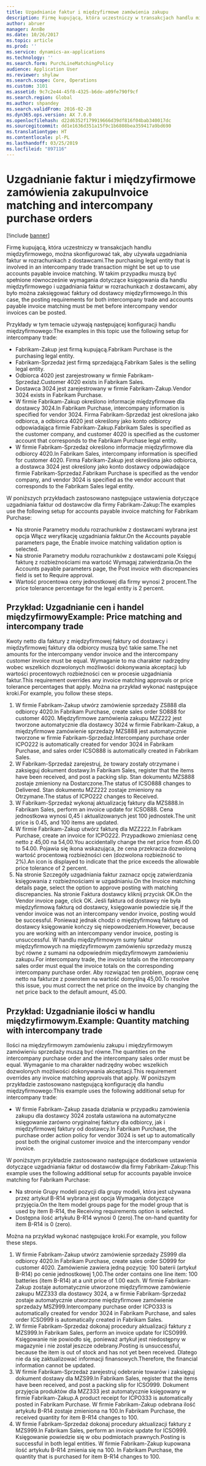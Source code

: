 ```yaml
---
title: Uzgadnianie faktur i międzyfirmowe zamówienia zakupu
description: Firmę kupującą, która uczestniczy w transakcjach handlu międzyfirmowego, można skonfigurować tak, aby używała uzgadniania faktur w rozrachunkach z dostawcami. W takim przypadku muszą być spełnione równocześnie wymagania dotyczące księgowania dla handlu międzyfirmowego i uzgadniania faktur w rozrachunkach z dostawcami, aby było można zaksięgować faktury od dostawcy międzyfirmowego.
author: abruer
manager: AnnBe
ms.date: 10/26/2017
ms.topic: article
ms.prod: ''
ms.service: dynamics-ax-applications
ms.technology: ''
ms.search.form: PurchLineMatchingPolicy
audience: Application User
ms.reviewer: shylaw
ms.search.scope: Core, Operations
ms.custom: 3101
ms.assetid: 9c7c2e44-45f8-4325-b6de-a09fe790f9cf
ms.search.region: Global
ms.author: shpandey
ms.search.validFrom: 2016-02-28
ms.dyn365.ops.version: AX 7.0.0
ms.openlocfilehash: d22d6352f179919666d39df816f04bab340017dc
ms.sourcegitcommit: dd1e1636d351a15f9c1b6808bea359417a9bd690
ms.translationtype: HT
ms.contentlocale: pl-PL
ms.lasthandoff: 03/25/2019
ms.locfileid: "897116"
---
```

# <a name="invoice-matching-and-intercompany-purchase-orders"></a><span data-ttu-id="c1d57-104">Uzgadnianie faktur i międzyfirmowe zamówienia zakupu</span><span class="sxs-lookup"><span data-stu-id="c1d57-104">Invoice matching and intercompany purchase orders</span></span>

[!include [banner](../includes/banner.md)]

<span data-ttu-id="c1d57-105">Firmę kupującą, która uczestniczy w transakcjach handlu międzyfirmowego, można skonfigurować tak, aby używała uzgadniania faktur w rozrachunkach z dostawcami.</span><span class="sxs-lookup"><span data-stu-id="c1d57-105">The purchasing legal entity that is involved in an intercompany trade transaction might be set up to use accounts payable invoice matching.</span></span> <span data-ttu-id="c1d57-106">W takim przypadku muszą być spełnione równocześnie wymagania dotyczące księgowania dla handlu międzyfirmowego i uzgadniania faktur w rozrachunkach z dostawcami, aby było można zaksięgować faktury od dostawcy międzyfirmowego.</span><span class="sxs-lookup"><span data-stu-id="c1d57-106">In this case, the posting requirements for both intercompany trade and accounts payable invoice matching must be met before intercompany vendor invoices can be posted.</span></span>

<span data-ttu-id="c1d57-107">Przykłady w tym temacie używają następującej konfiguracji handlu międzyfirmowego:</span><span class="sxs-lookup"><span data-stu-id="c1d57-107">The examples in this topic use the following setup for intercompany trade:</span></span>
-   <span data-ttu-id="c1d57-108">Fabrikam-Zakup jest firmą kupującą.</span><span class="sxs-lookup"><span data-stu-id="c1d57-108">Fabrikam Purchase is the purchasing legal entity.</span></span>
-   <span data-ttu-id="c1d57-109">Fabrikam-Sprzedaż jest firmą sprzedającą.</span><span class="sxs-lookup"><span data-stu-id="c1d57-109">Fabrikam Sales is the selling legal entity.</span></span>
-   <span data-ttu-id="c1d57-110">Odbiorca 4020 jest zarejestrowany w firmie Fabrikam-Sprzedaż.</span><span class="sxs-lookup"><span data-stu-id="c1d57-110">Customer 4020 exists in Fabrikam Sales.</span></span>
-   <span data-ttu-id="c1d57-111">Dostawca 3024 jest zarejestrowany w firmie Fabrikam-Zakup.</span><span class="sxs-lookup"><span data-stu-id="c1d57-111">Vendor 3024 exists in Fabrikam Purchase.</span></span>
-   <span data-ttu-id="c1d57-112">W firmie Fabrikam-Zakup określono informacje międzyfirmowe dla dostawcy 3024.</span><span class="sxs-lookup"><span data-stu-id="c1d57-112">In Fabrikam Purchase, intercompany information is specified for vendor 3024.</span></span> <span data-ttu-id="c1d57-113">Firma Fabrikam-Sprzedaż jest określona jako odbiorca, a odbiorca 4020 jest określony jako konto odbiorcy odpowiadająca firmie Fabrikam-Zakup.</span><span class="sxs-lookup"><span data-stu-id="c1d57-113">Fabrikam Sales is specified as the customer company, and customer 4020 is specified as the customer account that corresponds to the Fabrikam Purchase legal entity.</span></span>
-   <span data-ttu-id="c1d57-114">W firmie Fabrikam-Sprzedaż określono informacje międzyfirmowe dla odbiorcy 4020.</span><span class="sxs-lookup"><span data-stu-id="c1d57-114">In Fabrikam Sales, intercompany information is specified for customer 4020.</span></span> <span data-ttu-id="c1d57-115">Firma Fabrikam-Zakup jest określona jako odbiorca, a dostawca 3024 jest określony jako konto dostawcy odpowiadające firmie Fabrikam-Sprzedaż.</span><span class="sxs-lookup"><span data-stu-id="c1d57-115">Fabrikam Purchase is specified as the vendor company, and vendor 3024 is specified as the vendor account that corresponds to the Fabrikam Sales legal entity.</span></span>

<span data-ttu-id="c1d57-116">W poniższych przykładach zastosowano następujące ustawienia dotyczące uzgadniania faktur od dostawców dla firmy Fabrikam-Zakup:</span><span class="sxs-lookup"><span data-stu-id="c1d57-116">The examples use the following setup for accounts payable invoice matching for Fabrikam Purchase:</span></span>
-   <span data-ttu-id="c1d57-117">Na stronie Parametry modułu rozrachunków z dostawcami wybrana jest opcja Włącz weryfikację uzgadniania faktur.</span><span class="sxs-lookup"><span data-stu-id="c1d57-117">On the Accounts payable parameters page, the Enable invoice matching validation option is selected.</span></span>
-   <span data-ttu-id="c1d57-118">Na stronie Parametry modułu rozrachunków z dostawcami pole Księguj fakturę z rozbieżnościami ma wartość Wymagaj zatwierdzania.</span><span class="sxs-lookup"><span data-stu-id="c1d57-118">On the Accounts payable parameters page, the Post invoice with discrepancies field is set to Require approval.</span></span>
-   <span data-ttu-id="c1d57-119">Wartość procentowa ceny jednostkowej dla firmy wynosi 2 procent.</span><span class="sxs-lookup"><span data-stu-id="c1d57-119">The price tolerance percentage for the legal entity is 2 percent.</span></span>

## <a name="example-price-matching-and-intercompany-trade"></a><span data-ttu-id="c1d57-120"> Przykład: Uzgadnianie cen i handel międzyfirmowy</span><span class="sxs-lookup"><span data-stu-id="c1d57-120">Example: Price matching and intercompany trade</span></span>
<span data-ttu-id="c1d57-121">Kwoty netto dla faktury z międzyfirmowej faktury od dostawcy i międzyfirmowej faktury dla odbiorcy muszą być takie same.</span><span class="sxs-lookup"><span data-stu-id="c1d57-121">The net amounts for the intercompany vendor invoice and the intercompany customer invoice must be equal.</span></span> <span data-ttu-id="c1d57-122">Wymaganie to ma charakter nadrzędny wobec wszelkich dozwolonych możliwości dokonywania akceptacji lub wartości procentowych rozbieżności cen w procesie uzgadniania faktur.</span><span class="sxs-lookup"><span data-stu-id="c1d57-122">This requirement overrides any invoice matching approvals or price tolerance percentages that apply.</span></span> <span data-ttu-id="c1d57-123">Można na przykład wykonać następujące kroki.</span><span class="sxs-lookup"><span data-stu-id="c1d57-123">For example, you follow these steps.</span></span>
1.  <span data-ttu-id="c1d57-124">W firmie Fabrikam-Zakup utwórz zamówienie sprzedaży ZS888 dla odbiorcy 4020.</span><span class="sxs-lookup"><span data-stu-id="c1d57-124">In Fabrikam Purchase, create sales order SO888 for customer 4020.</span></span> <span data-ttu-id="c1d57-125">Międzyfirmowe zamówienia zakupu MZZ222 jest tworzone automatycznie dla dostawcy 3024 w firmie Fabrikam-Zakup, a międzyfirmowe zamówienie sprzedaży MZS888 jest automatycznie tworzone w firmie Fabrikam-Sprzedaż.</span><span class="sxs-lookup"><span data-stu-id="c1d57-125">Intercompany purchase order ICPO222 is automatically created for vendor 3024 in Fabrikam Purchase, and sales order ICSO888 is automatically created in Fabrikam Sales.</span></span>
2.  <span data-ttu-id="c1d57-126">W Fabrikam-Sprzedaż zarejestruj, że towary zostały otrzymane i zaksięguj dokument dostawy.</span><span class="sxs-lookup"><span data-stu-id="c1d57-126">In Fabrikam Sales, register that the items have been received, and post a packing slip.</span></span> <span data-ttu-id="c1d57-127">Stan dokumentu MZS888 zostaje zmieniony na Dostarczone.</span><span class="sxs-lookup"><span data-stu-id="c1d57-127">The status of ICSO888 changes to Delivered.</span></span> <span data-ttu-id="c1d57-128">Stan dokumentu MZZ222 zostaje zmieniony na Otrzymane.</span><span class="sxs-lookup"><span data-stu-id="c1d57-128">The status of ICPO222 changes to Received.</span></span>
3.  <span data-ttu-id="c1d57-129">W Fabrikam-Sprzedaż wykonaj aktualizację faktury dla MZS888.</span><span class="sxs-lookup"><span data-stu-id="c1d57-129">In Fabrikam Sales, perform an invoice update for ICSO888.</span></span> <span data-ttu-id="c1d57-130">Cena jednostkowa wynosi 0,45 i aktualizowanych jest 100 jednostek.</span><span class="sxs-lookup"><span data-stu-id="c1d57-130">The unit price is 0.45, and 100 items are updated.</span></span>
4.  <span data-ttu-id="c1d57-131">W firmie Fabrikam-Zakup utwórz fakturę dla MZZ222.</span><span class="sxs-lookup"><span data-stu-id="c1d57-131">In Fabrikam Purchase, create an invoice for ICPO222.</span></span> <span data-ttu-id="c1d57-132">Przypadkowo zmieniasz cenę netto z 45,00 na 54,00.</span><span class="sxs-lookup"><span data-stu-id="c1d57-132">You accidentally change the net price from 45.00 to 54.00.</span></span> <span data-ttu-id="c1d57-133">Pojawia się ikona wskazująca, że cena przekracza dozwoloną wartość procentową rozbieżności cen (dozwolona rozbieżność to 2%).</span><span class="sxs-lookup"><span data-stu-id="c1d57-133">An icon is displayed to indicate that the price exceeds the allowable price tolerance of 2 percent.</span></span>
5.  <span data-ttu-id="c1d57-134">Na stronie Szczegóły uzgadniania faktur zaznacz opcję zatwierdzania księgowania z rozbieżnościami w uzgadnianiu.</span><span class="sxs-lookup"><span data-stu-id="c1d57-134">On the Invoice matching details page, select the option to approve posting with matching discrepancies.</span></span> <span data-ttu-id="c1d57-135">Na stronie Faktura dostawcy kliknij przycisk OK.</span><span class="sxs-lookup"><span data-stu-id="c1d57-135">On the Vendor invoice page, click OK.</span></span> <span data-ttu-id="c1d57-136">Jeśli faktura od dostawcy nie była międzyfirmową fakturą od dostawcy, księgowanie powiedzie się.</span><span class="sxs-lookup"><span data-stu-id="c1d57-136">If the vendor invoice was not an intercompany vendor invoice, posting would be successful.</span></span> <span data-ttu-id="c1d57-137">Ponieważ jednak chodzi o międzyfirmową fakturę od dostawcy księgowanie kończy się niepowodzeniem.</span><span class="sxs-lookup"><span data-stu-id="c1d57-137">However, because you are working with an intercompany vendor invoice, posting is unsuccessful.</span></span> <span data-ttu-id="c1d57-138">W handlu międzyfirmowym sumy faktur międzyfirmowych na międzyfirmowym zamówieniu sprzedaży muszą być równe z sumami na odpowiednim międzyfirmowym zamówieniu zakupu.</span><span class="sxs-lookup"><span data-stu-id="c1d57-138">For intercompany trade, the invoice totals on the intercompany sales order must equal the invoice totals on the corresponding intercompany purchase order.</span></span> <span data-ttu-id="c1d57-139">Aby rozwiązać ten problem, popraw cenę netto na fakturze z powrotem na wartość domyślną 45,00.</span><span class="sxs-lookup"><span data-stu-id="c1d57-139">To resolve this issue, you must correct the net price on the invoice by changing the net price back to the default amount, 45.00.</span></span>

## <a name="example-quantity-matching-with-intercompany-trade"></a><span data-ttu-id="c1d57-140"> Przykład: Uzgadnianie ilości w handlu międzyfirmowym.</span><span class="sxs-lookup"><span data-stu-id="c1d57-140">Example: Quantity matching with intercompany trade</span></span>
<span data-ttu-id="c1d57-141">Ilości na międzyfirmowym zamówieniu zakupu i międzyfirmowym zamówieniu sprzedaży muszą być równe.</span><span class="sxs-lookup"><span data-stu-id="c1d57-141">The quantities on the intercompany purchase order and the intercompany sales order must be equal.</span></span> <span data-ttu-id="c1d57-142">Wymaganie to ma charakter nadrzędny wobec wszelkich dozwolonych możliwości dokonywania akceptacji.</span><span class="sxs-lookup"><span data-stu-id="c1d57-142">This requirement overrides any invoice matching approvals that apply.</span></span> <span data-ttu-id="c1d57-143">W poniższym przykładzie zastosowano następującą konfigurację dla handlu międzyfirmowego:</span><span class="sxs-lookup"><span data-stu-id="c1d57-143">This example uses the following additional setup for intercompany trade:</span></span>
-   <span data-ttu-id="c1d57-144">W firmie Fabrikam-Zakup zasada działania w przypadku zamówienia zakupu dla dostawcy 3024 została ustawiona na automatyczne księgowanie zarówno oryginalnej faktury dla odbiorcy, jak i międzyfirmowej faktury od dostawcy.</span><span class="sxs-lookup"><span data-stu-id="c1d57-144">In Fabrikam Purchase, the purchase order action policy for vendor 3024 is set up to automatically post both the original customer invoice and the intercompany vendor invoice.</span></span>

<span data-ttu-id="c1d57-145">W poniższym przykładzie zastosowano następujące dodatkowe ustawienia dotyczące uzgadniania faktur od dostawców dla firmy Fabrikam-Zakup:</span><span class="sxs-lookup"><span data-stu-id="c1d57-145">This example uses the following additional setup for accounts payable invoice matching for Fabrikam Purchase:</span></span>
-   <span data-ttu-id="c1d57-146">Na stronie Grupy modeli pozycji dla grupy modeli, która jest używana przez artykuł B-R14 wybrana jest opcja Wymagania dotyczące przyjęcia.</span><span class="sxs-lookup"><span data-stu-id="c1d57-146">On the Item model groups page for the model group that is used by item B-R14, the Receiving requirements option is selected.</span></span>
-   <span data-ttu-id="c1d57-147">Dostępna ilość artykułu B-R14 wynosi 0 (zero).</span><span class="sxs-lookup"><span data-stu-id="c1d57-147">The on-hand quantity for item B-R14 is 0 (zero).</span></span>

<span data-ttu-id="c1d57-148">Można na przykład wykonać następujące kroki.</span><span class="sxs-lookup"><span data-stu-id="c1d57-148">For example, you follow these steps.</span></span>
1.  <span data-ttu-id="c1d57-149">W firmie Fabrikam-Zakup utwórz zamówienie sprzedaży ZS999 dla odbiorcy 4020.</span><span class="sxs-lookup"><span data-stu-id="c1d57-149">In Fabrikam Purchase, create sales order SO999 for customer 4020.</span></span> <span data-ttu-id="c1d57-150">Zamówienie zawiera jedną pozycję: 100 baterii (artykuł B-R14) po cenie jednostkowej 1,00.</span><span class="sxs-lookup"><span data-stu-id="c1d57-150">The order contains one line item: 100 batteries (item B-R14) at a unit price of 1.00 each.</span></span> <span data-ttu-id="c1d57-151">W firmie Fabrikam-Zakup zostaje automatycznie utworzone międzyfirmowe zamówienie zakupu MZZ333 dla dostawcy 3024, a w firmie Fabrikam-Sprzedaż zostaje automatycznie utworzone międzyfirmowe zamówienie sprzedaży MSZ999.</span><span class="sxs-lookup"><span data-stu-id="c1d57-151">Intercompany purchase order ICPO333 is automatically created for vendor 3024 in Fabrikam Purchase, and sales order ICSO999 is automatically created in Fabrikam Sales.</span></span>
2.  <span data-ttu-id="c1d57-152">W firmie Fabrikam-Sprzedaż dokonaj procedury aktualizacji faktury z MZS999.</span><span class="sxs-lookup"><span data-stu-id="c1d57-152">In Fabrikam Sales, perform an invoice update for ICSO999.</span></span> <span data-ttu-id="c1d57-153">Księgowanie nie powiodło się, ponieważ artykuł jest niedostępny w magazynie i nie został jeszcze odebrany.</span><span class="sxs-lookup"><span data-stu-id="c1d57-153">Posting is unsuccessful, because the item is out of stock and has not yet been received.</span></span> <span data-ttu-id="c1d57-154">Dlatego nie da się zaktualizować informacji finansowych.</span><span class="sxs-lookup"><span data-stu-id="c1d57-154">Therefore, the financial information cannot be updated.</span></span>
3.  <span data-ttu-id="c1d57-155">W firmie Fabrikam-Sprzedaż zarejestruj odebranie towarów i zaksięguj dokument dostawy dla MZS99.</span><span class="sxs-lookup"><span data-stu-id="c1d57-155">In Fabrikam Sales, register that the items have been received, and post a packing slip for ICSO999.</span></span> <span data-ttu-id="c1d57-156">Dokument przyjęcia produktów dla MZZ333 jest automatycznie księgowany w firmie Fabrikam-Zakup.</span><span class="sxs-lookup"><span data-stu-id="c1d57-156">A product receipt for ICPO333 is automatically posted in Fabrikam Purchase.</span></span> <span data-ttu-id="c1d57-157">W firmie Fabrikam-Zakup odebrana ilość artykułu B-R14 zostaje zmieniona na 100.</span><span class="sxs-lookup"><span data-stu-id="c1d57-157">In Fabrikam Purchase, the received quantity for item B-R14 changes to 100.</span></span>
4.  <span data-ttu-id="c1d57-158">W firmie Fabrikam-Sprzedaż dokonaj procedury aktualizacji faktury z MZS999.</span><span class="sxs-lookup"><span data-stu-id="c1d57-158">In Fabrikam Sales, perform an invoice update for ICSO999.</span></span> <span data-ttu-id="c1d57-159">Księgowanie powiedzie się w obu podmiotach prawnych.</span><span class="sxs-lookup"><span data-stu-id="c1d57-159">Posting is successful in both legal entities.</span></span> <span data-ttu-id="c1d57-160">W firmie Fabrikam-Zakup kupowana ilość artykułu B-R14 zmienia się na 100. </span><span class="sxs-lookup"><span data-stu-id="c1d57-160">In Fabrikam Purchase, the quantity that is purchased for item B-R14 changes to 100.</span></span>





